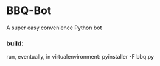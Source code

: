 # BBQ-Bot
A super easy convenience Python bot

### build:
run, eventually, in virtualenvironment:
pyinstaller -F bbq.py
